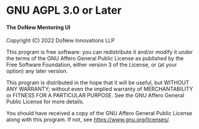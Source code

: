 # GNU AGPL 3.0 or Later

#### The DoNew Mentoring UI

Copyright (C) 2022 DoNew Innovations LLP

This program is free software: you can redistribute it and/or modify it under the terms of
the GNU Affero General Public License as published by the Free Software Foundation, either
version 3 of the License, or (at your option) any later version.

This program is distributed in the hope that it will be useful, but WITHOUT ANY WARRANTY;
without even the implied warranty of MERCHANTABILITY or FITNESS FOR A PARTICULAR PURPOSE.
See the GNU Affero General Public License for more details.

You should have received a copy of the GNU Affero General Public License along with this
program. If not, see <https://www.gnu.org/licenses/>.
